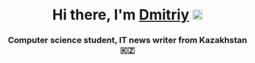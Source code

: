 <h1 align="center">Hi there, I'm <a href="https://www.linkedin.com/in/dmitriy-mikhailov-596661296/" target="_blank">Dmitriy</a> 
<img src="https://github.com/blackcater/blackcater/raw/main/images/Hi.gif" height="20"/></h1>
<h3 align="center">Computer science student, IT news writer from Kazakhstan 🇰🇿</h3>
